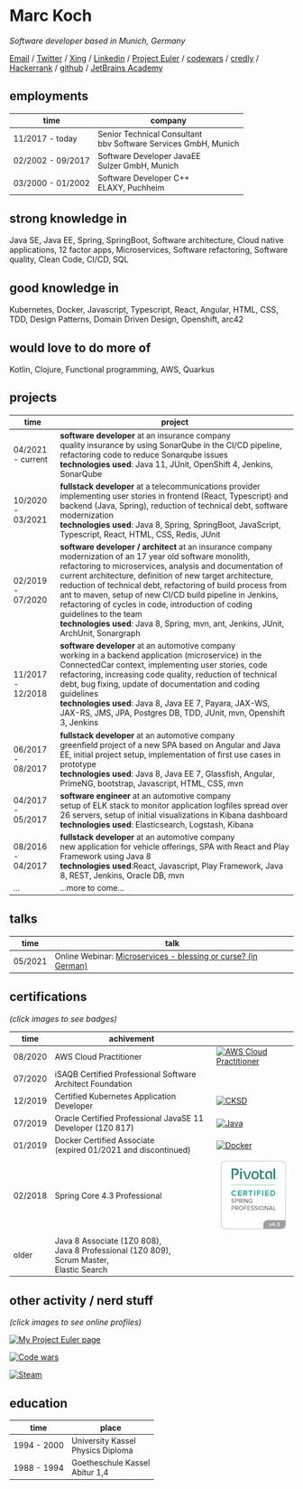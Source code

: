 # Marc Koch

_Software developer based in Munich, Germany_

[Email](mailto:marckoch@posteo.de) / [Twitter](https://twitter.com/marckoch1975) / [Xing](https://www.xing.com/profile/Marc_Koch35/cv) / [Linkedin](https://www.linkedin.com/in/marc-koch-159917209/) / [Project&nbsp;Euler](https://projecteuler.net/progress=marckoch75) / [codewars](https://www.codewars.com/users/marckoch) / [credly](https://www.credly.com/users/marc-koch/badges) / [Hackerrank](https://www.hackerrank.com/marckoch) / [github](https://github.com/marckoch) / [JetBrains&nbsp;Academy](https://hyperskill.org/profile/77202658)

## employments

|time|company|
|----|---|
|11/2017 - today|Senior Technical Consultant<br>bbv Software Services GmbH, Munich|
|02/2002 - 09/2017|Software Developer JavaEE<br>Sulzer GmbH, Munich|
|03/2000 - 01/2002|Software Developer C++<br>ELAXY, Puchheim|

## strong knowledge in

Java SE, Java EE, Spring, SpringBoot, Software architecture, Cloud native applications, 12 factor apps, Microservices, Software refactoring, Software quality, Clean Code, CI/CD, SQL

## good knowledge in

Kubernetes, Docker, Javascript, Typescript, React, Angular, HTML, CSS, TDD, Design Patterns, Domain Driven Design, Openshift, arc42

## would love to do more of

Kotlin, Clojure, Functional programming, AWS, Quarkus

## projects

|time|project|
|---|---|
|04/2021 - current|**software developer** at an insurance company<br>quality insurance by using SonarQube in the CI/CD pipeline, refactoring code to reduce Sonarqube issues<br>**technologies used**: Java 11, JUnit, OpenShift 4, Jenkins, SonarQube|
|10/2020 - 03/2021|**fullstack developer** at a telecommunications provider<br>implementing user stories in frontend (React, Typescript) and backend (Java, Spring), reduction of technical debt, software modernization<br>**technologies used**: Java 8, Spring, SpringBoot, JavaScript, Typescript, React, HTML, CSS, Redis, JUnit|
|02/2019 - 07/2020|**software developer / architect** at an insurance company<br>modernization of an 17 year old software monolith, refactoring to microservices, analysis and documentation of current architecture, definition of new target architecture, reduction of technical debt, refactoring of build process from ant to maven, setup of new CI/CD build pipeline in Jenkins, refactoring of cycles in code, introduction of coding guidelines to the team<br>**technologies used**: Java 8, Spring, mvn, ant, Jenkins, JUnit, ArchUnit, Sonargraph|
|11/2017 - 12/2018|**software developer** at an automotive company<br>working in a backend application (microservice) in the ConnectedCar context, implementing user stories, code refactoring, increasing code quality, reduction of technical debt, bug fixing, update of documentation and coding guidelines<br>**technologies used**: Java 8, Java EE 7, Payara, JAX-WS, JAX-RS, JMS, JPA, Postgres DB, TDD, JUnit, mvn, Openshift 3, Jenkins|
|06/2017 - 08/2017|**fullstack developer** at an automotive company<br>greenfield project of a new SPA based on Angular and Java EE, initial project setup, implementation of first use cases in prototype<br>**technologies used**: Java 8, Java EE 7, Glassfish, Angular, PrimeNG, bootstrap, Javascript, HTML, CSS, mvn|
|04/2017 - 05/2017|**software engineer** at an automotive company<br>setup of ELK stack to monitor application logfiles spread over 26 servers, setup of initial visualizations in Kibana dashboard<br>**technologies used**: Elasticsearch, Logstash, Kibana|
|08/2016 - 04/2017|**fullstack developer** at an automotive company<br>new application for vehicle offerings, SPA with React and Play Framework using Java 8<br>**technologies used**:React, Javascript, Play Framework, Java 8, REST, Jenkins, Oracle DB, mvn|
|...|...more to come...|

## talks

|time|talk|
|---|---|
|05/2021|Online Webinar: [Microservices - blessing or curse? (in German)](https://bbv-ch.zoom.us/rec/play/OJOthNgKvmkN7Hv4fMLCet_OM_NuaQ8VfWHzZnH9zqzcJw7sLFfyjqTSARFLu79-WhpAqevJxYmLYswH.o8ZvYyYipPGMZRKQ)|

## certifications

_(click images to see badges)_

|time|achivement||
|---|---|---|
|08/2020|AWS Cloud Practitioner|[![AWS Cloud Practitioner](https://images.credly.com/size/100x100/images/68468004-5a85-4f3b-bc58-590773979486/AWS-CloudPractitioner-2020.png)](https://www.credly.com/badges/1f98299e-e08d-4896-aa32-88f7eecfd698)|
|07/2020|iSAQB Certified Professional Software Architect Foundation||
|12/2019|Certified Kubernetes Application Developer|[![CKSD](https://images.credly.com/size/100x100/images/f88d800c-5261-45c6-9515-0458e31c3e16/ckad_from_cncfsite.png)](https://www.credly.com/badges/b1ae47ca-5a51-4744-8b6e-5174ee338e3f)|
|07/2019|Oracle Certified Professional JavaSE 11 Developer (1Z0 817)|[![Java](https://images.credly.com/size/100x100/images/6f2a9ef8-4da2-4e67-bd52-84fbaa1af776/02_Java-SE-11-Developer_Professional__1_.png)](https://www.credly.com/badges/efeeae2f-e23a-44f5-8ab3-a6238a9183dd)|
|01/2019|Docker Certified Associate<br>(expired 01/2021 and discontinued)|[![Docker](https://img.icons8.com/color/96/000000/docker.png)](https://credentials.docker.com/lr99yvhf)|
|02/2018|Spring Core 4.3 Professional|[![Spring](./spring-badge-6176.png)](https://bcert.me/scavwfxd)|
|older|Java 8 Associate (1Z0 808),<br>Java 8 Professional (1Z0 809),<br>Scrum Master,<br>Elastic Search|

## other activity / nerd stuff

_(click images to see online profiles)_

[![My Project Euler page](https://projecteuler.net/profile/marckoch75.png)](https://projecteuler.net/progress=marckoch75)

[![Code wars](https://www.codewars.com/users/marckoch/badges/large)](https://www.codewars.com/users/marckoch)

[![Steam](https://steamsignature.com/card/0/76561198312038988.png)](https://steamcommunity.com/profiles/76561198312038988/)

## education

|time|place|
|---|---|
|1994 - 2000|University Kassel<br>Physics Diploma|
|1988 - 1994|Goetheschule Kassel<br>Abitur 1,4|
